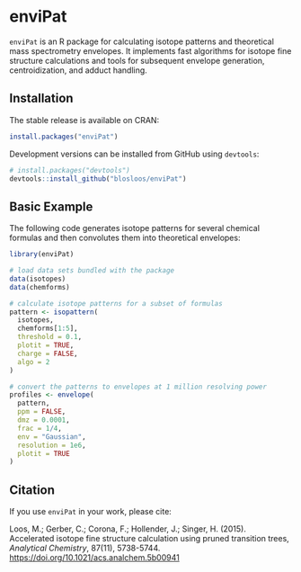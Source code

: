 # enviPat

`enviPat` is an R package for calculating isotope patterns and theoretical mass spectrometry envelopes. It implements fast algorithms for isotope fine structure calculations and tools for subsequent envelope generation, centroidization, and adduct handling.

## Installation

The stable release is available on CRAN:

```r
install.packages("enviPat")
```

Development versions can be installed from GitHub using `devtools`:

```r
# install.packages("devtools")
devtools::install_github("blosloos/enviPat")
```

## Basic Example

The following code generates isotope patterns for several chemical formulas and then convolutes them into theoretical envelopes:

```r
library(enviPat)

# load data sets bundled with the package
data(isotopes)
data(chemforms)

# calculate isotope patterns for a subset of formulas
pattern <- isopattern(
  isotopes,
  chemforms[1:5],
  threshold = 0.1,
  plotit = TRUE,
  charge = FALSE,
  algo = 2
)

# convert the patterns to envelopes at 1 million resolving power
profiles <- envelope(
  pattern,
  ppm = FALSE,
  dmz = 0.0001,
  frac = 1/4,
  env = "Gaussian",
  resolution = 1e6,
  plotit = TRUE
)
```

## Citation

If you use `enviPat` in your work, please cite:

Loos, M.; Gerber, C.; Corona, F.; Hollender, J.; Singer, H. (2015). Accelerated isotope fine structure calculation using pruned transition trees, *Analytical Chemistry*, 87(11), 5738-5744. <https://doi.org/10.1021/acs.analchem.5b00941>


